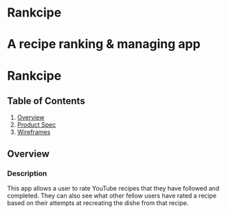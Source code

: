 # Rankcipe

A recipe ranking & managing app
===


# Rankcipe

## Table of Contents
1. [Overview](#Overview)
1. [Product Spec](#Product-Spec)
1. [Wireframes](#Wireframes)

## Overview
### Description
This app allows a user to rate YouTube recipes that they have followed and completed. They can also see what other fellow users have rated a recipe based on their attempts at recreating the dishe from that recipe.
